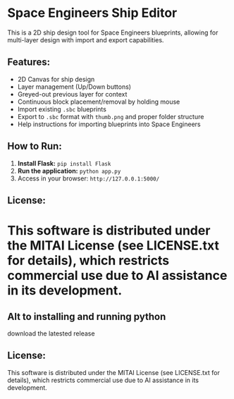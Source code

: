 # Space Engineers Ship Editor

This is a 2D ship design tool for Space Engineers blueprints, allowing for multi-layer design with import and export capabilities.

## Features:
- 2D Canvas for ship design
- Layer management (Up/Down buttons)
- Greyed-out previous layer for context
- Continuous block placement/removal by holding mouse
- Import existing `.sbc` blueprints
- Export to `.sbc` format with `thumb.png` and proper folder structure
- Help instructions for importing blueprints into Space Engineers

## How to Run:
1.  **Install Flask:** `pip install Flask`
2.  **Run the application:** `python app.py`
3.  Access in your browser: `http://127.0.0.1:5000/`

## License:
This software is distributed under the MITAI License (see LICENSE.txt for details), which restricts commercial use due to AI assistance in its development. 
=======
## Alt to installing and running python
 download the latested release 

## License:
This software is distributed under the MITAI License (see LICENSE.txt for details), which restricts commercial use due to AI assistance in its development. 

